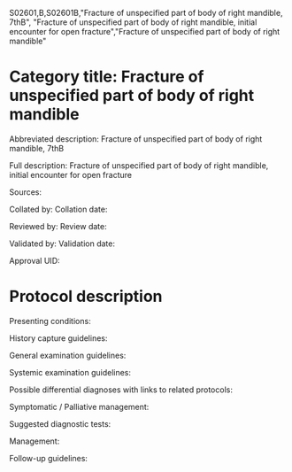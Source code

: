 S02601,B,S02601B,"Fracture of unspecified part of body of right mandible, 7thB", "Fracture of unspecified part of body of right mandible, initial encounter for open fracture","Fracture of unspecified part of body of right mandible"
# Category title: Fracture of unspecified part of body of right mandible

Abbreviated description: Fracture of unspecified part of body of right mandible, 7thB

Full description: Fracture of unspecified part of body of right mandible, initial encounter for open fracture

Sources:

Collated by:
Collation date:

Reviewed by:
Review date:

Validated by:
Validation date:

Approval UID:

# Protocol description

Presenting conditions:

History capture guidelines:

General examination guidelines:

Systemic examination guidelines:

Possible differential diagnoses with links to related protocols:

Symptomatic / Palliative management:

Suggested diagnostic tests:

Management:

Follow-up guidelines:
